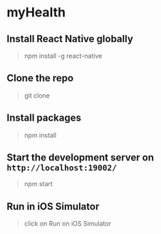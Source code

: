 # myHealth
## Install React Native globally
> npm install -g react-native

## Clone the repo
> git clone

## Install packages
> npm install

## Start the development server on `http://localhost:19002/`
> npm start

## Run in iOS Simulator
> click on Run on iOS Simulator
